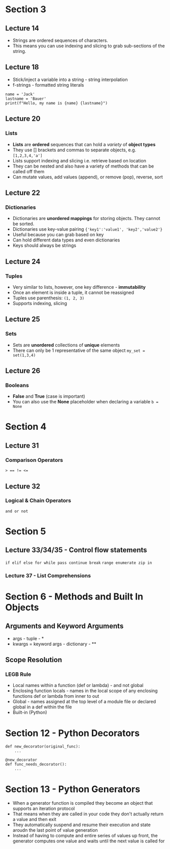 # Section 3

## Lecture 14

- Strings are ordered sequences of characters.
- This means you can use indexing and slicing to grab sub-sections of the string.

## Lecture 18
- Stick/inject a variable into a string - string interpolation
- f-strings - formatted string literals 

```
name = 'Jack'
lastname = 'Bauer'
print(f"Hello, my name is {name} {lastname}")
```

## Lecture 20

### Lists
- **Lists** are **ordered** sequences that can hold a *variety* of **object types**
- They use [] brackets and commas to separate objects, e.g. `[1,2,3,4,'a']`
- Lists support indexing and slicing i.e. retrieve based on location
- They can be nested and also have a variety of methods that can be called off them
- Can mutate values, add values (append), or remove (pop), reverse, sort

## Lecture 22

### Dictionaries
- Dictionaries are **unordered mappings** for storing objects. They cannot be sorted.
- Dictionaries use key-value pairing `{'key1':'value1', 'key2','value2'}`
- Useful because you can grab based on key
- Can hold different data types and even dictionaries
- Keys should always be strings

## Lecture 24

### Tuples
- Very similar to lists, however, one key difference - **immutability**
- Once an element is inside a tuple, it cannot be reassigned
- Tuples use parenthesis: `(1, 2, 3)`
- Supports indexing, slicing

## Lecture 25

### Sets
- Sets are **unordered** collections of **unique** elements
- There can only be 1 representative of the same object `my_set = set(1,3,4)`

## Lecture 26

### Booleans
- **False** and **True** (case is important)
- You can also use the **None** placeholder when declaring a variable `b = None`

# Section 4

## Lecture 31

### Comparison Operators
`> == != <=`

## Lecture 32

### Logical & Chain Operators

`and or not`

# Section 5

## Lecture 33/34/35 - Control flow statements

`if elif else for while pass continue break`
`range enumerate zip in`

### Lecture 37 - List Comprehensions

# Section 6 - Methods and Built In Objects

## Arguments and Keyword Arguments

- args - tuple  - *
- kwargs = keyword args - dictionary - **

## Scope Resolution

### LEGB Rule
- Local names within a function (def or lambda) - and not global
- Enclosing function locals - names in the local scope of any enclosing functions def or lambda from inner to out
- Global - names assigned at the top level of a module file or declared global in a def within the file
- Built-in (Python)

# Section 12 - Python Decorators

```
def new_decorator(original_func):
    ...

@new_decorator
def func_needs_decorator():
    ...
```

# Section 13 - Python Generators

- When a generator function is compiled they become an object that supports an iteration protocol
- That means when they are called in your code they don't actually return a value and then exit
- They automatically suspend and resume their execution and state aroudn the last point of value generation
- Instead of having to compute and entire series of values up front, the generator computes one value and waits until the next value is called for

